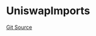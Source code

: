 # UniswapImports
[Git Source](https://github.com/zeta-chain/protocol-contracts/blob/760564b6e2ea95b8954e5fd40389cee0cb168d35/contracts/zevm/Uniswap.sol)


